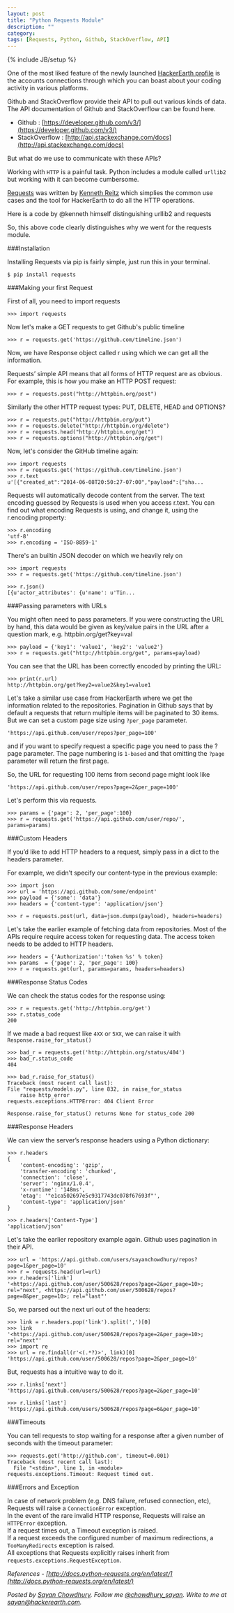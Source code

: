 ```yaml
---
layout: post
title: "Python Requests Module"
description: ""
category: 
tags: [Requests, Python, Github, StackOverflow, API]
---
```

{% include JB/setup %}

One of the most liked feature of the newly launched [HackerEarth profile](http://www.hackerearth.com/about/profile/) is the accounts
connections through which you can boast about your coding activity in various
platforms.

Github and StackOverflow provide their API to pull out various kinds of data.
The API documentation of Github and StackOverflow can be found here.

* Github : [https://developer.github.com/v3/](https://developer.github.com/v3/)
* StackOverflow : [http://api.stackexchange.com/docs](http://api.stackexchange.com/docs)

But what do we use to communicate with these APIs?

Working with `HTTP` is a painful task. Python includes a module called `urllib2`
but working with it can become cumbersome.


[Requests](http://docs.python-requests.org/en/latest/) was written by [Kenneth Reitz](http://www.kennethreitz.org/) which simplies the common use
cases and the tool for HackerEarth to do all the HTTP operations.

Here is a code by @kenneth himself distinguishing urllib2 and requests
<script src="https://gist.github.com/973705.js"></script>

So, this above code clearly distinguishes why we went for the requests module.

###Installation

Installing Requests via pip is fairly simple, just run this in your terminal.  

`$ pip install requests`

###Making your first Request  
  
First of all, you need to import requests

`>>> import requests`

Now let's make a GET requests to get Github's public timeline

`>>> r = requests.get('https://github.com/timeline.json')`  

Now, we have Response object called r using which we can get all the
information.

Requests’ simple API means that all forms of HTTP request are as obvious. For
example, this is how you make an HTTP POST request:

`>>> r = requests.post("http://httpbin.org/post")`

Similarly the other HTTP request types: PUT, DELETE, HEAD and
OPTIONS?

    >>> r = requests.put("http://httpbin.org/put")
    >>> r = requests.delete("http://httpbin.org/delete")
    >>> r = requests.head("http://httpbin.org/get")
    >>> r = requests.options("http://httpbin.org/get")

Now, let's consider the GitHub timeline again:

    >>> import requests
    >>> r = requests.get('https://github.com/timeline.json')
    >>> r.text
    u'[{"created_at":"2014-06-08T20:50:27-07:00","payload":{"sha...

Requests will automatically decode content from the server. The text encoding
guessed by Requests is used when you access r.text. You can find out what
encoding Requests is using, and change it, using the r.encoding property:

    >>> r.encoding
    'utf-8'
    >>> r.encoding = 'ISO-8859-1'

There's an builtin JSON decoder on which we heavily rely on 

    >>> import requests
    >>> r = requests.get('https://github.com/timeline.json')
<script src="https://gist.github.com/973705.js"></script>
    >>> r.json()
    [{u'actor_attributes': {u'name': u'Tin...

###Passing parameters with URLs

You might often need to pass parameters. If you were constructing the URL by
hand, this data would be given as key/value pairs in the URL after a question
mark, e.g. httpbin.org/get?key=val

    >>> payload = {'key1': 'value1', 'key2': 'value2'}
    >>> r = requests.get("http://httpbin.org/get", params=payload)

You can see that the URL has been correctly encoded by printing the URL:

    >>> print(r.url)
    http://httpbin.org/get?key2=value2&key1=value1

Let's take a similar use case from HackerEarth where we get the information
related to the repositories. Pagination in Github says that by default a requests that return
multiple items will be paginated to 30 items. But we can set a custom page size
using `?per_page` parameter.

`'https://api.github.com/user/repos?per_page=100'`

and if you want to specify request a specific page you need to pass the ?page
parameter. The  page numbering is `1-based` and that omitting the `?page` parameter
will return the first page.

So, the URL for requesting 100 items from second page might look like

`'https://api.github.com/user/repos?page=2&per_page=100'`

Let's perform this via requests.

    >>> params = {'page': 2, 'per_page':100}
    >>> r = requests.get('https://api.github.com/user/repo/', params=params)

###Custom Headers

If you’d like to add HTTP headers to a request, simply pass in a dict to the
headers parameter.

For example, we didn’t specify our content-type in the previous example:

    >>> import json
    >>> url = 'https://api.github.com/some/endpoint'
    >>> payload = {'some': 'data'}
    >>> headers = {'content-type': 'application/json'}

    >>> r = requests.post(url, data=json.dumps(payload), headers=headers)

Let's take the earlier example of fetching data from repositories. Most of
the APIs require require access token for requesting data. The access token
needs to be added to HTTP headers.

    >>> headers = {'Authorization':'token %s' % token}
    >>> params  = {'page': 2, 'per_page': 100}
    >>> r = requests.get(url, params=params, headers=headers)

###Response Status Codes

We can check the status codes for the response using:

    >>> r = requests.get('http://httpbin.org/get')
    >>> r.status_code
    200

If we made a bad request like `4XX` or `5XX`, we can raise it with `Response.raise_for_status()`

    >>> bad_r = requests.get('http://httpbin.org/status/404')
    >>> bad_r.status_code
    404

    >>> bad_r.raise_for_status()
    Traceback (most recent call last):
    File "requests/models.py", line 832, in raise_for_status
        raise http_error
    requests.exceptions.HTTPError: 404 Client Error

    Response.raise_for_status() returns None for status_code 200

###Response Headers

We can view the server’s response headers using a Python dictionary:

    >>> r.headers
    {
        'content-encoding': 'gzip',
        'transfer-encoding': 'chunked',
        'connection': 'close',
        'server': 'nginx/1.0.4',
        'x-runtime': '148ms',
        'etag': '"e1ca502697e5c9317743dc078f67693f"',
        'content-type': 'application/json'
    }

    >>> r.headers['Content-Type']
    'application/json'

Let's take the earlier repository example again. Github uses pagination in their API.

    >>> url = 'https://api.github.com/users/sayanchowdhury/repos?page=1&per_page=10'
    >>> r = requests.head(url=url)
    >>> r.headers['link']
    '<https://api.github.com/user/500628/repos?page=2&per_page=10>; rel="next", <https://api.github.com/user/500628/repos?page=8&per_page=10>; rel="last"'

So, we parsed out the next url out of the headers:

    >>> link = r.headers.pop('link').split(',')[0]
    >>> link
    '<https://api.github.com/user/500628/repos?page=2&per_page=10>; rel="next"'
    >>> import re
    >>> url = re.findall(r'<(.*?)>', link)[0]
    'https://api.github.com/user/500628/repos?page=2&per_page=10'
    
But, requests has a intuitive way to do it.

    >>> r.links['next']
    'https://api.github.com/users/500628/repos?page=2&per_page=10'

    >>> r.links['last']
    'https://api.github.com/users/500628/repos?page=6&per_page=10'

###Timeouts

You can tell requests to stop waiting for a response after a given number of seconds with the timeout parameter:

    >>> requests.get('http://github.com', timeout=0.001)
    Traceback (most recent call last):
      File "<stdin>", line 1, in <module>
    requests.exceptions.Timeout: Request timed out.

###Errors and Exception

In case of network problem (e.g. DNS failure, refused connection, etc), Requests will raise a `ConnectionError` exception.  
In the event of the rare invalid HTTP response, Requests will raise an `HTTPError` exception.  
If a request times out, a Timeout exception is raised.  
If a request exceeds the configured number of maximum redirections, a `TooManyRedirects` exception is raised.  
All exceptions that Requests explicitly raises inherit from `requests.exceptions.RequestException`.  

*References - [http://docs.python-requests.org/en/latest/](http://docs.python-requests.org/en/latest/)*

*Posted by [Sayan Chowdhury](http://www.hackerearth.com/users/sayanchowdhury/).
Follow me [@chowdhury_sayan](https://twitter.com/chowdhury_sayan). Write to me at
sayan@hackerearth.com.*
